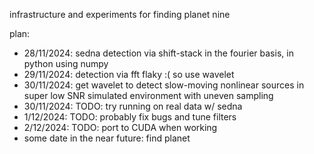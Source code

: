 infrastructure and experiments for finding planet nine

plan:

- 28/11/2024: sedna detection via shift-stack in the fourier basis, in python using numpy
- 29/11/2024: detection via fft flaky :( so use wavelet 
- 30/11/2024: get wavelet to detect slow-moving nonlinear sources in super low SNR simulated environment with uneven sampling
- 30/11/2024: TODO: try running on real data w/ sedna
- 1/12/2024:  TODO: probably fix bugs and tune filters 
- 2/12/2024: TODO: port to CUDA when working 
- some date in the near future: find planet
